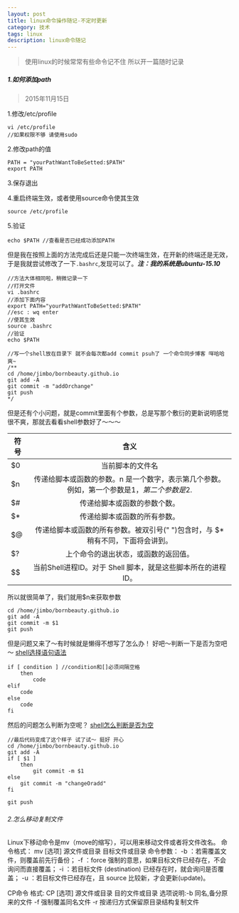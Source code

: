 ```yaml
---
layout: post
title: linux命令操作随记-不定时更新
category: 技术
tags: linux
description: linux命令随记
---
```


> 使用linux的时候常常有些命令记不住 所以开一篇随时记录

##### 1.如何添加path

>2015年11月15日

1.修改/etc/profile

	vi /etc/profile
	//如果权限不够 请使用sudo
    
2.修改path的值

	PATH = "yourPathWantToBeSetted:$PATH"
	export PATH
    
3.保存退出 

4.重启终端生效，或者使用source命令使其生效

	source /etc/profile

5.验证

	echo $PATH //查看是否已经成功添加PATH

但是我在按照上面的方法完成后还是只能一次终端生效，在开新的终端还是无效，于是我就尝试修改了一下`.bashrc`,发现可以了。***注：我的系统是ubuntu-15.10***

	//方法大体相同啦，稍微记录一下
	//打开文件
	vi .bashrc
	//添加下面内容
	export PATH="yourPathWantToBeSetted:$PATH"
	//esc : wq enter
	//使其生效
	source .bashrc
	//验证
	echo $PATH

	//写一个shell放在目录下 就不会每次都add commit psuh了 一个命令同步博客 咩哈哈 爽~
	/**
	cd /home/jimbo/bornbeauty.github.io
	git add -A
	git commit -m "addOrchange"
	git push
	*/

但是还有个小问题，就是commit里面有个参数，总是写那个敷衍的更新说明感觉很不爽，那就去看看shell参数好了～～～


| 符号 | 含义 |
| --------|:-------:|
|$0	|当前脚本的文件名|
|$n	|传递给脚本或函数的参数。n 是一个数字，表示第几个参数。例如，第一个参数是$1，第二个参数是$2.|
|$#	|传递给脚本或函数的参数个数。|
|$*	|传递给脚本或函数的所有参数。|
|$@	|传递给脚本或函数的所有参数。被双引号(" ")包含时，与 $* 稍有不同，下面将会讲到。|
|$?	|上个命令的退出状态，或函数的返回值。|
|$$	|当前Shell进程ID。对于 Shell 脚本，就是这些脚本所在的进程ID。|


所以就很简单了，我们就用$n来获取参数

	cd /home/jimbo/bornbeauty.github.io
	git add -A
	git commit -m $1
	git push

但是问题又来了～有时候就是懒得不想写了怎么办！
好吧～判断一下是否为空吧～
[shell选择语句语法](http://c.biancheng.net/cpp/view/7005.html)

	if [ condition ] //condition和[]必须间隔空格
    	then
        	code
    elif
    	code
    else
    	code
    fi
    
然后的问题怎么判断为空呢？
[shell怎么判断是否为空](http://w55554.blog.51cto.com/947626/1223870)

	//最后代码变成了这个样子 试了试～ 挺好 开心
	cd /home/jimbo/bornbeauty.github.io
	git add -A
	if [ $1 ]
		then
			git commit -m $1
	else
		git commit -m "changeOradd"
	fi

	git push
    
###### 2.怎么移动复制文件

Linux下移动命令是mv（move的缩写），可以用来移动文件或者将文件改名。
命令格式：
mv [选项] 源文件或目录 目标文件或目录
命令参数：
-b ：若需覆盖文件，则覆盖前先行备份；
-f ：force 强制的意思，如果目标文件已经存在，不会询问而直接覆盖；
-i ：若目标文件 (destination) 已经存在时，就会询问是否覆盖；
-u ：若目标文件已经存在，且 source 比较新，才会更新(update)。

CP命令
格式: CP [选项]  源文件或目录   目的文件或目录
选项说明:-b 同名,备分原来的文件
-f 强制覆盖同名文件
-r  按递归方式保留原目录结构复制文件







